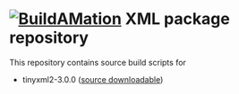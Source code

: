 # [![BuildAMation](http://buildamation.com/BAM-small.png)](https://github.com/markfinal/BuildAMation) XML package repository

This repository contains source build scripts for

* tinyxml2-3.0.0 ([source downloadable](http://www.grinninglizard.com/tinyxml2/index.html))
